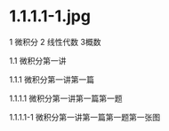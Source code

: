 # 1.1.1.1-1.jpg

1 微积分    2 线性代数    3概数

1.1 微积分第一讲

1.1.1 微积分第一讲第一篇

1.1.1.1 微积分第一讲第一篇第一题

1.1.1.1-1 微积分第一讲第一篇第一题第一张图